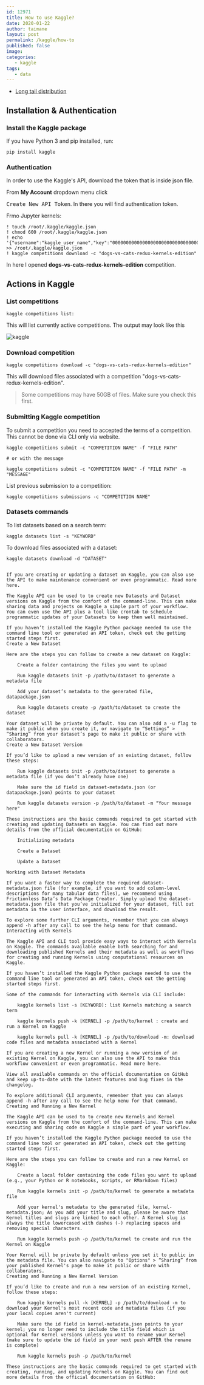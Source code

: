 ```yaml
---
id: 12971
title: How to use Kaggle?
date: 2020-01-22
author: taimane
layout: post
permalink: /kaggle/how-to
published: false
image: 
categories: 
   - kaggle
tags:
   - data
---
```

- [Long tail distribution](#long-tail-distribution)



## Installation & Authentication

### Install the Kaggle package

If you have Python 3 and pip installed, run:

```
pip install kaggle 
```


### Authentication

In order to use the Kaggle's API, download the token that is inside json file.

From **My Account** dropdown menu  click 

<kbd>Create New API Token</kbd>. In there you will find authentication token.

Frmo Jupyter kernels:

```
! touch /root/.kaggle/kaggle.json
! chmod 600 /root/.kaggle/kaggle.json
! echo '{"username":"kaggle_user_name","key":"0000000000000000000000000000000000"}' >> /root/.kaggle/kaggle.json
! kaggle competitions download -c "dogs-vs-cats-redux-kernels-edition"
```

In here I opened **dogs-vs-cats-redux-kernels-edition** competition.


## Actions in Kaggle 

### List competitions


```
kaggle competitions list:
```
This will list currently active competitions. The output may look like this

![kaggle](/wp-content/uploads/2020/03/kaggle1.jpg)


### Download competition

```
kaggle competitions download -c "dogs-vs-cats-redux-kernels-edition"
```

This will download files associated with a competition "dogs-vs-cats-redux-kernels-edition". 

> Some competitions may have 50GB of files. Make sure you check this first.


### Submitting Kaggle competition

To submit a competition you need to accepted the terms of a competition. This cannot be done via CLI only via website.

```
kaggle competitions submit -c "COMPETITION NAME" -f "FILE PATH"

# or with the message

kaggle competitions submit -c "COMPETITION NAME" -f "FILE PATH" -m "MESSAGE"
```

List previous submission to a competition:

```
kaggle competitions submissions -c "COMPETITION NAME"
```


### Datasets commands

To list datasets based on a search term:

```
kaggle datasets list -s "KEYWORD" 
```

To download files associated with a dataset:

```
kaggle datasets download -d "DATASET"
```



~~~

If you are creating or updating a dataset on Kaggle, you can also use the API to make maintenance convenient or even programmatic. Read more here.

The Kaggle API can be used to to create new Datasets and Dataset versions on Kaggle from the comfort of the command-line. This can make sharing data and projects on Kaggle a simple part of your workflow. You can even use the API plus a tool like crontab to schedule programmatic updates of your Datasets to keep them well maintained.

If you haven’t installed the Kaggle Python package needed to use the command line tool or generated an API token, check out the getting started steps first.
Create a New Dataset

Here are the steps you can follow to create a new dataset on Kaggle:

    Create a folder containing the files you want to upload

    Run kaggle datasets init -p /path/to/dataset to generate a metadata file

    Add your dataset’s metadata to the generated file, datapackage.json

    Run kaggle datasets create -p /path/to/dataset to create the dataset

Your dataset will be private by default. You can also add a -u flag to make it public when you create it, or navigate to “Settings” > “Sharing” from your dataset’s page to make it public or share with collaborators.
Create a New Dataset Version

If you’d like to upload a new version of an existing dataset, follow these steps:

    Run kaggle datasets init -p /path/to/dataset to generate a metadata file (if you don’t already have one)

    Make sure the id field in dataset-metadata.json (or datapackage.json) points to your dataset

    Run kaggle datasets version -p /path/to/dataset -m "Your message here"

These instructions are the basic commands required to get started with creating and updating Datasets on Kaggle. You can find out more details from the official documentation on GitHub:

    Initializing metadata

    Create a Dataset

    Update a Dataset

Working with Dataset Metadata

If you want a faster way to complete the required dataset-metadata.json file (for example, if you want to add column-level descriptions for many tabular data files), we recommend using Frictionless Data’s Data Package Creator. Simply upload the dataset-metadata.json file that you’ve initialized for your dataset, fill out metadata in the user interface, and download the result.

To explore some further CLI arguments, remember that you can always append -h after any call to see the help menu for that command.
Interacting with Kernels

The Kaggle API and CLI tool provide easy ways to interact with Kernels on Kaggle. The commands available enable both searching for and downloading published Kernels and their metadata as well as workflows for creating and running Kernels using computational resources on Kaggle.

If you haven’t installed the Kaggle Python package needed to use the command line tool or generated an API token, check out the getting started steps first.

Some of the commands for interacting with Kernels via CLI include:

    kaggle kernels list -s [KEYWORD]: list Kernels matching a search term

    kaggle kernels push -k [KERNEL] -p /path/to/kernel : create and run a Kernel on Kaggle

    kaggle kernels pull -k [KERNEL] -p /path/to/download -m: download code files and metadata associated with a Kernel

If you are creating a new Kernel or running a new version of an existing Kernel on Kaggle, you can also use the API to make this workflow convenient or even programmatic. Read more here.

View all available commands on the official documentation on GitHub and keep up-to-date with the latest features and bug fixes in the changelog.

To explore additional CLI arguments, remember that you can always append -h after any call to see the help menu for that command.
Creating and Running a New Kernel

The Kaggle API can be used to to create new Kernels and Kernel versions on Kaggle from the comfort of the command-line. This can make executing and sharing code on Kaggle a simple part of your workflow.

If you haven’t installed the Kaggle Python package needed to use the command line tool or generated an API token, check out the getting started steps first.

Here are the steps you can follow to create and run a new Kernel on Kaggle:

    Create a local folder containing the code files you want to upload (e.g., your Python or R notebooks, scripts, or RMarkdown files)

    Run kaggle kernels init -p /path/to/kernel to generate a metadata file

    Add your kernel's metadata to the generated file, kernel-metadata.json; As you add your title and slug, please be aware that Kernel titles and slugs are linked to each other. A Kernel slug is always the title lowercased with dashes (-) replacing spaces and removing special characters.

    Run kaggle kernels push -p /path/to/kernel to create and run the Kernel on Kaggle

Your Kernel will be private by default unless you set it to public in the metadata file. You can also navigate to "Options" > “Sharing” from your published Kernel's page to make it public or share with collaborators.
Creating and Running a New Kernel Version

If you’d like to create and run a new version of an existing Kernel, follow these steps:

    Run kaggle kernels pull -k [KERNEL] -p /path/to/download -m to download your Kernel's most recent code and metadata files (if you your local copies aren't current)

    Make sure the id field in kernel-metadata.json points to your kernel; you no longer need to include the title field which is optional for Kernel versions unless you want to rename your Kernel (make sure to update the id field in your next push AFTER the rename is complete)

    Run kaggle kernels push -p /path/to/kernel

These instructions are the basic commands required to get started with creating, running, and updating Kernels on Kaggle. You can find out more details from the official documentation on GitHub:




